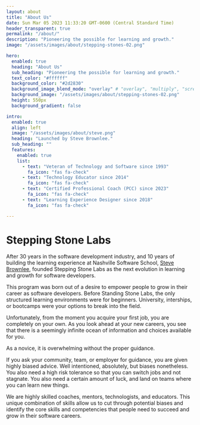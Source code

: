 ```yaml
---
layout: about
title: "About Us"
date: Sun Mar 05 2023 11:33:20 GMT-0600 (Central Standard Time)
header_transparent: true
permalink: "/about/"
description: "Pioneering the possible for learning and growth."
image: "/assets/images/about/stepping-stones-02.png"

hero:
  enabled: true
  heading: "About Us"
  sub_heading: "Pioneering the possible for learning and growth."
  text_color: "#ffffff"
  background_color: "#2d2830"
  background_image_blend_mode: "overlay" # "overlay", "multiply", "screen"
  background_image: "/assets/images/about/stepping-stones-02.png"
  height: 550px
  background_gradient: false

intro:
  enabled: true
  align: left
  image: "/assets/images/about/steve.png"
  heading: "Launched by Steve Brownlee."
  sub_heading: ""
  features:
    enabled: true
    list:
      - text: "Veteran of Technology and Software since 1993"
        fa_icon: "fas fa-check"
      - text: "Technology Educator since 2014"
        fa_icon: "fas fa-check"
      - text: "Certified Professional Coach (PCC) since 2023"
        fa_icon: "fas fa-check"
      - text: "Learning Experience Designer since 2018"
        fa_icon: "fas fa-check"

---
```


# Stepping Stone Labs

After 30 years in the software development industry, and 10 years of building the learning experience at Nashville Software School, [Steve Brownlee](https://www.linkedin.com/in/stevenbrownlee/), founded Stepping Stone Labs as the next evolution in learning and growth for software developers.

This program was born out of a desire to empower people to grow in their career as software developers. Before Standing Stone Labs, the only structured learning environments were for beginners. University, interships, or bootcamps were your options to break into the field.

Unfortunately, from the moment you acquire your first job, you are completely on your own. As you look ahead at your new careers, you see that there is a seemingly infinite ocean of information and choices available for you.

As a novice, it is overwhelming without the proper guidance.

If you ask your community, team, or employer for guidance, you are given highly biased advice. Well intentioned, absolutely, but biases nonetheless. You also need a high risk tolerance so that you can switch jobs and not stagnate. You also need a certain amount of luck, and land on teams where you can learn new things.

We are highly skilled coaches, mentors, technologists, and educators. This unique combination of skills allow us to cut through potential biases and identify the core skills and competencies that people need to succeed and grow in their software careers.
